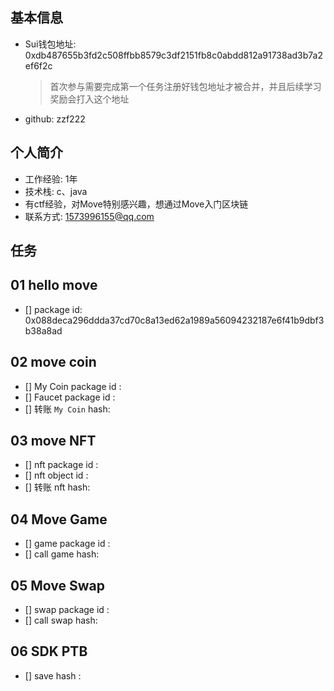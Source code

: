 ## 基本信息

* Sui钱包地址: 0xdb487655b3fd2c508ffbb8579c3df2151fb8c0abdd812a91738ad3b7a2ef6f2c
  
  > 首次参与需要完成第一个任务注册好钱包地址才被合并，并且后续学习奖励会打入这个地址
  
* github: zzf222
  

## 个人简介

* 工作经验: 1年
* 技术栈: c、java
* 有ctf经验，对Move特别感兴趣，想通过Move入门区块链
* 联系方式: 1573996155@qq.com

## 任务

## 01 hello move

* [] package id: 0x088deca296ddda37cd70c8a13ed62a1989a56094232187e6f41b9dbf3b38a8ad

## 02 move coin

* [] My Coin package id :
* [] Faucet package id :
* [] 转账 `My Coin` hash:

## 03 move NFT

* [] nft package id :
* [] nft object id :
* [] 转账 nft hash:

## 04 Move Game

* [] game package id :
* [] call game hash:

## 05 Move Swap

* [] swap package id :
* [] call swap hash:

## 06 SDK PTB

* [] save hash :